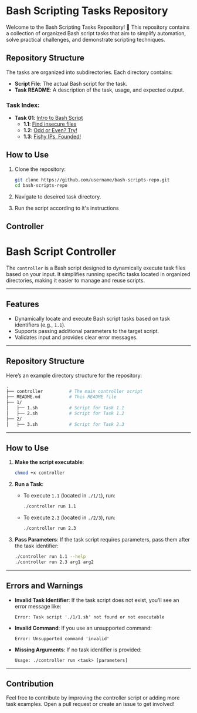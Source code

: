 # Bash Scripting Tasks Repository

Welcome to the Bash Scripting Tasks Repository! 🎉 This repository contains a collection of organized Bash script tasks that aim to simplify automation, solve practical challenges, and demonstrate scripting techniques.

## Repository Structure

The tasks are organized into subdirectories. Each directory contains:

- **Script File**: The actual Bash script for the task.
- **Task README**: A description of the task, usage, and expected output.

### Task Index:

- **Task 01**: [Intro to Bash Script](1/README.md)
  - **1.1**: [Find insecure files](1/1.1)
  - **1.2**: [Odd or Even? Try!](1/1.2)
  - **1.3**: [Fishy IPs, Founded!](1/1.3)

## How to Use

1. Clone the repository:

   ```bash
   git clone https://github.com/username/bash-scripts-repo.git
   cd bash-scripts-repo
   ```
2. Navigate to deseired task directory.
3. Run the script according to it's instructions

## Controller


# Bash Script Controller

The `controller` is a Bash script designed to dynamically execute task files based on your input. It simplifies running specific tasks located in organized directories, making it easier to manage and reuse scripts.

---

## Features
- Dynamically locate and execute Bash script tasks based on task identifiers (e.g., `1.1`).
- Supports passing additional parameters to the target script.
- Validates input and provides clear error messages.

---

## Repository Structure
Here’s an example directory structure for the repository:
```bash
.
├── controller          # The main controller script
├── README.md           # This README file
├── 1/
│   ├── 1.sh            # Script for Task 1.1
│   ├── 2.sh            # Script for Task 1.2
├── 2/
│   ├── 3.sh            # Script for Task 2.3
```

---

## How to Use

1. **Make the script executable**:

   ```bash
   chmod +x controller
   ```
2. **Run a Task**:

   - To execute `1.1` (located in `./1/1`), run:

     ```bash
     ./controller run 1.1
     ```
   - To execute `2.3` (located in `./2/3`), run:

     ```bash
     ./controller run 2.3
     ```
3. **Pass Parameters**:
   If the task script requires parameters, pass them after the task identifier:

   ```bash
   ./controller run 1.1 --help
   ./controller run 2.3 arg1 arg2
   ```

---

## Errors and Warnings

- **Invalid Task Identifier**:
  If the task script does not exist, you’ll see an error message like:

  ```
  Error: Task script './1/1.sh' not found or not executable
  ```
- **Invalid Command**:
  If you use an unsupported command:

  ```
  Error: Unsupported command 'invalid'
  ```
- **Missing Arguments**:
  If no task identifier is provided:

  ```
  Usage: ./controller run <task> [parameters]
  ```

---

## Contribution

Feel free to contribute by improving the controller script or adding more task examples. Open a pull request or create an issue to get involved!
